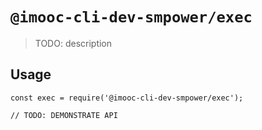 # `@imooc-cli-dev-smpower/exec`

> TODO: description

## Usage

```
const exec = require('@imooc-cli-dev-smpower/exec');

// TODO: DEMONSTRATE API
```
